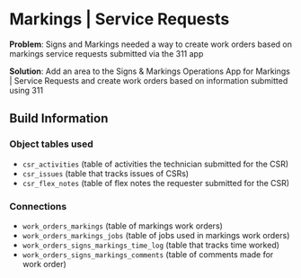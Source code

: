 # Markings | Service Requests

**Problem**: Signs and Markings needed a way to create work orders based on markings service requests submitted via the 311 app

**Solution**: Add an area to the Signs & Markings Operations App for Markings | Service Requests and create work orders based on information submitted using 311

## Build Information

### Object tables used

* `csr_activities` (table of activities the technician submitted for the CSR)
* `csr_issues` (table that tracks issues of CSRs)&#x20;
* `csr_flex_notes` (table of flex notes the requester submitted for the CSR)

### Connections

* `work_orders_markings` (table of markings work orders)
* `work_orders_markings_jobs` (table of jobs used in markings work orders)
* `work_orders_signs_markings_time_log` (table that tracks time worked)
* `work_orders_signs_markings_comments` (table of comments made for work order)
